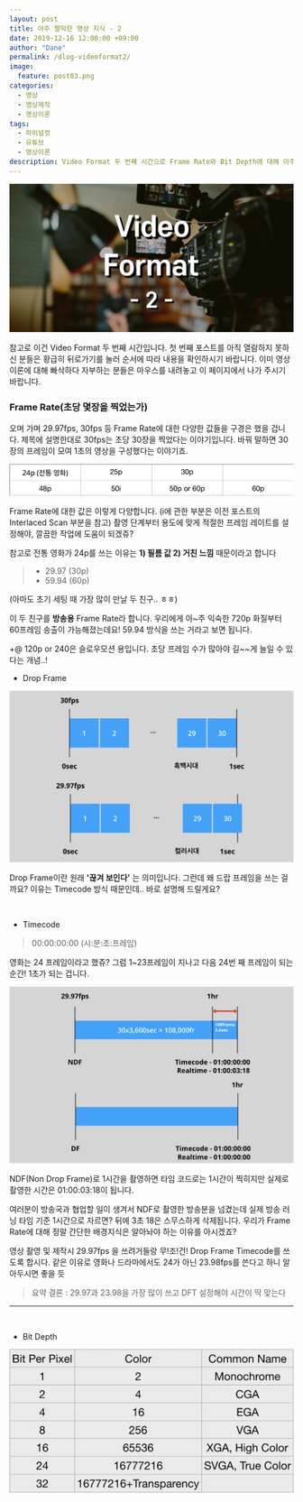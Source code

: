 ```yaml
---
layout: post
title: 아주 짤막한 영상 지식 - 2 
date: 2019-12-16 12:00:00 +09:00
author: "Dane"
permalink: /dlog-videoformat2/
image:
  feature: post03.png
categories:
  - 영상
  - 영상제작
  - 영상이론
tags:
  - 파이널컷
  - 유튜브
  - 영상이론
description: Video Format 두 번째 시간으로 Frame Rate와 Bit Depth에 대해 아주 살짝 맛보는 시간을 갖도록 하겠다. 이것에 대한 개념 없이 영상 툴부터 배우려 한다면 초기 설정부터 꽉 막혀서 영상을 그만두는 불상사가 생길 수도 있으니 꼭 익혀두도록 하자  
---
```


![영상 썸네일](../img/post/03/post03.png)

  참고로 이건 Video Format 두 번째 시간입니다. 첫 번째 포스트를 아직 열람하지 못하신 분들은 황급히 뒤로가기를 눌러 순서에 따라 내용을 확인하시기 바랍니다. 이미 영상이론에 대해 빠삭하다 자부하는 분들은 마우스를 내려놓고 이 페이지에서 나가 주시기 바랍니다.

### Frame Rate(초당 몇장을 찍었는가)

 오며 가며 29.97fps, 30fps 등 Frame Rate에 대한 다양한 값들을 구경은 했을 겁니다. 제목에 설명한대로 30fps는 초당 30장을 찍었다는 이야기입니다. 바꿔 말하면 30장의 프레임이 모여 1초의 영상을 구성했다는 이야기죠.

![프레임 레이트 종류](../img/post/03/post03-1.png)

  Frame Rate에 대한 값은 이렇게 다양합니다. (i에 관한 부분은 이전 포스트의 Interlaced Scan 부분을 참고) 촬영 단계부터 용도에 맞게 적절한 프레임 레이트를 설정해야, 깔끔한 작업에 도움이 되겠쥬?

  참고로 전통 영화가 24p를 쓰는 이유는 **1) 필름 값 2) 거친 느낌** 때문이라고 합니다

> - 29.97 (30p)
> - 59.94 (60p)

  (아마도 초기 세팅 때 가장 많이 만날 두 친구.. ㅎㅎ)  

이 두 친구를 **방송용** Frame Rate라 합니다. 우리에게 아~주 익숙한 720p 화질부터 60프레임 송출이 가능해졌는데요! 59.94 방식을 쓰는 거라고 보면 됩니다.

+@ 120p or 240은 슬로우모션 용입니다. 초당 프레임 수가 많아야 길~~게 늘일 수 있다는 개념..!

* Drop Frame

![Drop Frame](../img/post/03/post03-2.png)

  Drop Frame이란 원래 **'끊겨 보인다'** 는 의미입니다. 그런데 왜 드랍 프레임을 쓰는 걸까요? 이유는 Timecode 방식 때문인데.. 바로 설명해 드릴게요?

<br>

* Timecode

> 00:00:00:00 (시:분:초:프레임)

  영화는 24 프레임이라고 했쥬? 그럼 1~23프레임이 지나고 다음 24번 째 프레임이 되는 순간! 1초가 되는 겁니다.

![NDF vs DF](../img/post/03/post03-3.png)

  NDF(Non Drop Frame)로 1시간을 촬영하면 타임 코드로는 1시간이 찍히지만 실제로 촬영한 시간은 01:00:03:18이 됩니다.

  여러분이 방송국과 협업할 일이 생겨서 NDF로 촬영한 방송분을 넘겼는데 실제 방송 러닝 타임 기준 1시간으로 자르면? 뒤에 3초 18은 스무스하게 삭제됩니다. 우리가 Frame Rate에 대해 정말 간단한 배경지식은 알아놔야 하는 이유를 아시겠죠?

  영상 촬영 및 제작시 29.97fps 을 쓰려거들랑 무!조!건! Drop Frame Timecode를 쓰도록 합시다. 같은 이유로 영화나 드라마에서도 24가 아닌 23.98fps를 쓴다고 하니 알아두시면 좋을 듯

> 요약 결론 : 29.97과 23.98을 가장 많이 쓰고 DFT 설정해야 시간이 딱 맞는다

---

<br>

* Bit Depth

![Bit Depth](../img/post/03/post03-4.png)

